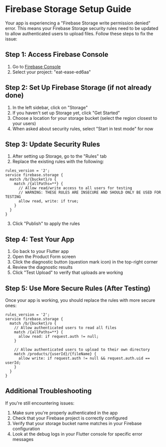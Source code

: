 # Firebase Storage Setup Guide

Your app is experiencing a "Firebase Storage write permission denied" error. This means your Firebase Storage security rules need to be updated to allow authenticated users to upload files. Follow these steps to fix the issue:

## Step 1: Access Firebase Console

1. Go to [Firebase Console](https://console.firebase.google.com)
2. Select your project: "eat-ease-ed6aa"

## Step 2: Set Up Firebase Storage (if not already done)

1. In the left sidebar, click on "Storage"
2. If you haven't set up Storage yet, click "Get Started"
3. Choose a location for your storage bucket (select the region closest to your users)
4. When asked about security rules, select "Start in test mode" for now

## Step 3: Update Security Rules

1. After setting up Storage, go to the "Rules" tab
2. Replace the existing rules with the following:

```
rules_version = '2';
service firebase.storage {
  match /b/{bucket}/o {
    match /{allPaths=**} {
      // Allow read/write access to all users for testing
      // WARNING: THESE RULES ARE INSECURE AND SHOULD ONLY BE USED FOR TESTING
      allow read, write: if true;
    }
  }
}
```

3. Click "Publish" to apply the rules

## Step 4: Test Your App

1. Go back to your Flutter app
2. Open the Product Form screen
3. Click the diagnostic button (question mark icon) in the top-right corner
4. Review the diagnostic results
5. Click "Test Upload" to verify that uploads are working

## Step 5: Use More Secure Rules (After Testing)

Once your app is working, you should replace the rules with more secure ones:

```
rules_version = '2';
service firebase.storage {
  match /b/{bucket}/o {
    // Allow authenticated users to read all files
    match /{allPaths=**} {
      allow read: if request.auth != null;
    }
    
    // Allow authenticated users to upload to their own directory
    match /products/{userId}/{fileName} {
      allow write: if request.auth != null && request.auth.uid == userId;
    }
  }
}
```

## Additional Troubleshooting

If you're still encountering issues:

1. Make sure you're properly authenticated in the app
2. Check that your Firebase project is correctly configured
3. Verify that your storage bucket name matches in your Firebase configuration
4. Look at the debug logs in your Flutter console for specific error messages 